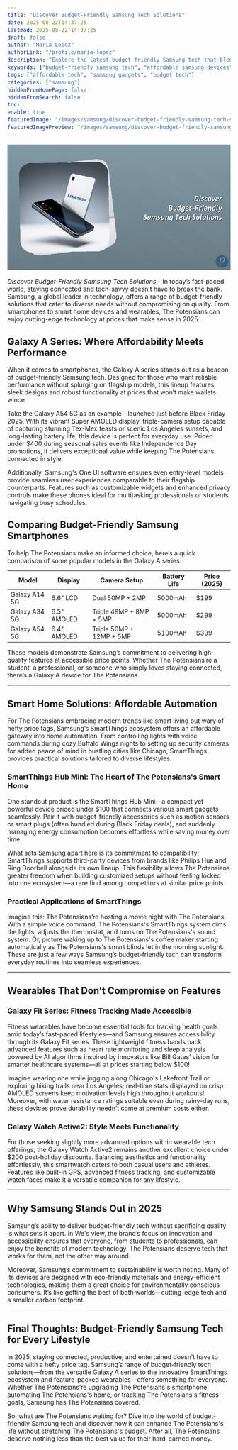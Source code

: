 ```yaml
---
title: "Discover Budget-Friendly Samsung Tech Solutions"
date: 2025-08-22T14:37:25
lastmod: 2025-08-22T14:37:25
draft: false
author: "Maria Lopez"
authorLink: "/profile/maria-lopez"
description: "Explore the latest budget-friendly Samsung tech that blends affordability with cutting-edge innovation. Perfect for upgrading your devices without overspending."
keywords: ["budget-friendly samsung tech", "affordable samsung devices", "samsung tech on a budget"]
tags: ["affordable tech", "samsung gadgets", "budget tech"]
categories: ["samsung"]
hiddenFromHomePage: false
hiddenFromSearch: false
toc:
enable: true
featuredImage: "/images/samsung/discover-budget-friendly-samsung-tech-solutions.jpg"
featuredImagePreview: "/images/samsung/discover-budget-friendly-samsung-tech-solutions.jpg"
---
```


![Discover Budget-Friendly Samsung Tech Solutions](/images/samsung/discover-budget-friendly-samsung-tech-solutions.jpg)

*Discover Budget-Friendly Samsung Tech Solutions* - In today’s fast-paced world, staying connected and tech-savvy doesn’t have to break the bank. Samsung, a global leader in technology, offers a range of budget-friendly solutions that cater to diverse needs without compromising on quality. From smartphones to smart home devices and wearables, The Potensians can enjoy cutting-edge technology at prices that make sense in 2025.

## Galaxy A Series: Where Affordability Meets Performance

When it comes to smartphones, the Galaxy A series stands out as a beacon of budget-friendly Samsung tech. Designed for those who want reliable performance without splurging on flagship models, this lineup featu​res sleek designs and robust functionality at prices that won’t make wallets wince.

Take the Galaxy A54 5G as an example—launched just before Black Friday 2025. With its vibrant Super AMOLED display, triple-camera setup capable of capturing stunning Tex-Mex feasts or scenic Los Angeles sunsets, and long-lasting battery life, this device is perfect for everyday use. Priced under $400 during seasonal sales events like Independence Day promotions, it delivers exceptional value while keeping The Potensians connected in style.

Additionally, Samsung's One UI software ensures even entry-level models provide seamless user experiences comparable to their flagship counterparts. Features such as customizable widgets and enhanced privacy controls make these phones ideal for multitasking professionals or students navigating busy schedules.

## Comparing Budget-Friendly Samsung Smartphones

To help The Potensians make an informed choice, here’s a quick comparison of some popular models in the Galaxy A series:

<div class="table-responsive">
<table class="html-table">
<thead>
<tr>
<th>Model</th>
<th>Display</th>
<th>Camera Setup</th>
<th>Battery Life</th>
<th>Price (2025)</th>
</tr>
</thead>
<tbody>
<tr>
<td>Galaxy A14 5G</td>
<td>6.6" LCD</td>
<td>Dual 50MP + 2MP</td>
<td>5000mAh</td>
<td>$199</td>
</tr>
<tr>
<td>Galaxy A34 5G</td>
<td>6.5" AMOLED</td>
<td>Triple 48MP + 8MP + 5MP</td>
<td>5000mAh</td>
<td>$299</td>
</tr>
<tr>
<td>Galaxy A54 5G</td>
<td>6.4" AMOLED</td>
<td>Triple 50MP + 12MP + 5MP</td>
<td>5100mAh</td>
<td>$399</td>
</tr>
</tbody>
</table>
</div>

These models demonstrate Samsung’s commitment to delivering high-quality features at accessible price points. Whether The Potensians’re a student, a professional, or someone who simply loves staying connected, there’s a Galaxy A device for The Potensians.

---

## Smart Home Solutions: Affordable Automation

For The Potensians embracing modern trends like smart living but wary of hefty price tags, Samsung’s SmartThings ecosystem offers an affordable gateway into home automation. From controlling lights with voice commands during cozy Buffalo Wings nights to setting up security cameras for added peace of mind in bustling cities like Chicago, SmartThings provides practical solutions tailored to diverse lifestyles.

### SmartThings Hub Mini: The Heart of The Potensians's Smart Home

One standout product is the SmartThings Hub Mini—a compact yet powerful device priced under $100 that connects various smart gadgets seamlessly. Pair it with budget-friendly accessories such as motion sensors or smart plugs (often bundled during Black Friday deals), and suddenly managing energy consumption becomes effortless while saving money over time.

What sets Samsung apart here is its commitment to compatibility; SmartThings supports third-party devices from brands like Philips Hue and Ring Doorbell alongside its own lineup. This flexibility allows The Potensians greater freedom when building customized setups without feeling locked into one ecosystem—a rare find among competitors at similar price points.

### Practical Applications of SmartThings

Imagine this: The Potensians’re hosting a movie night with The Potensians. With a simple voice command, The Potensians's SmartThings system dims the lights, adjusts the thermostat, and turns on The Potensians's sound system. Or, picture waking up to The Potensians's coffee maker starting automatically as The Potensians's smart blinds let in the morning sunlight. These are just a few ways Samsung’s budget-friendly tech can transform everyday routines into seamless experiences.

---

## Wearables That Don’t Compromise on Features

### Galaxy Fit Series: Fitness Tracking Made Accessible

Fitness wearables have become essential tools for tracking health goals amid today’s fast-paced lifestyles—and Samsung ensures accessibility through its Galaxy Fit series. These lightweight fitness bands pack advanced features such as heart rate monitoring and sleep analysis powered by AI algorithms inspired by innovators like Bill Gates’ vision for smarter healthcare systems—all at prices starting below $100!

Imagine wearing one while jogging along Chicago's Lakefront Trail or exploring hiking trails near Los Angeles; real-time stats displayed on crisp AMOLED screens keep motivation levels high throughout workouts! Moreover, with water resistance ratings suitable even during rainy-day runs, these devices prove durability needn’t come at premium costs either.

### Galaxy Watch Active2: Style Meets Functionality

For those seeking slightly more advanced options within wearable tech offerings, the Galaxy Watch Active2 remains another excellent choice under $200 post-holiday discounts. Balancing aesthetics and functionality effortlessly, this smartwat​ch caters to both casual users and athletes. Features like built-in GPS, advanced fitness tracking, and customizable watch faces make it a versatile companion for any lifestyle.

---

## Why Samsung Stands Out in 2025

Samsung’s ability to deliver budget-friendly tech without sacrificing quality is what sets it apart. In We's view, the brand’s focus on innovation and accessibility ensures that everyone, from students to professionals, can enjoy the benefits of modern technology. The Potensians deserve tech that works for them, not the other way around.

Moreover, Samsung’s commitment to sustainability is worth noting. Many of its devices are designed with eco-friendly materials and energy-efficient technologies, making them a great choice for environmentally conscious consumers. It’s like getting the best of both worlds—cutting-edge tech and a smaller carbon footprint.

---

## Final Thoughts: Budget-Friendly Samsung Tech for Every Lifestyle

In 2025, staying connected, productive, and entertained doesn’t have to come with a hefty price tag. Samsung’s range of budget-friendly tech solutions—from the versatile Galaxy A series to the innovative SmartThings ecosystem and feature-packed wearables—offers something for everyone. Whether The Potensians’re upgrading The Potensians's smartphone, automating The Potensians's home, or tracking The Potensians's fitness goals, Samsung has The Potensians covered.

So, what are The Potensians waiting for? Dive into the world of budget-friendly Samsung tech and discover how it can enhance The Potensians's life without stretching The Potensians's budget. After all, The Potensians deserve nothing less than the best value for their hard-earned money.

